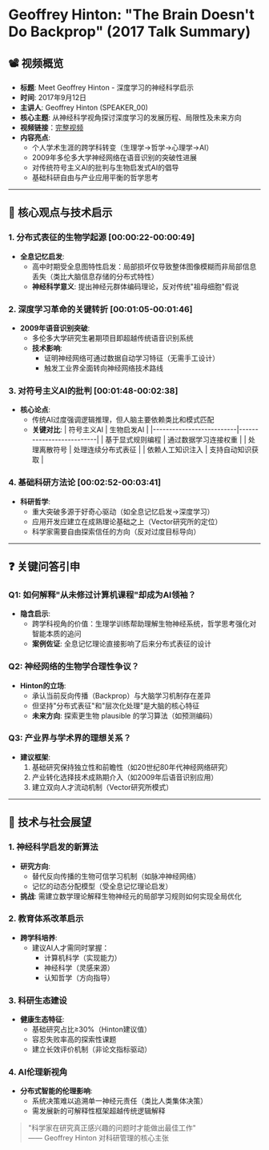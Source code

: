 # Geoffrey Hinton: "The Brain Doesn't Do Backprop" (2017 Talk Summary)

## 📽️ 视频概览
- **标题**: Meet Geoffrey Hinton - 深度学习的神经科学启示
- **时间**: 2017年9月12日
- **主讲人**: Geoffrey Hinton (SPEAKER_00)
- **核心主题**: 从神经科学视角探讨深度学习的发展历程、局限性及未来方向
- **视频链接**：[完整视频](https://www.youtube.com/watch?v=-eyhCTvrEtE)
- **内容亮点**: 
  - 个人学术生涯的跨学科转变（生理学→哲学→心理学→AI）
  - 2009年多伦多大学神经网络在语音识别的突破性进展
  - 对传统符号主义AI的批判与生物启发式AI的倡导
  - 基础科研自由与产业应用平衡的哲学思考

---

## 🎯 核心观点与技术启示

### 1. **分布式表征的生物学起源** [00:00:22-00:00:49]
- **全息记忆启发**:
  - 高中时期受全息图特性启发：局部损坏仅导致整体图像模糊而非局部信息丢失（类比大脑信息存储的分布式特性）
  - **神经科学意义**: 提出神经元群体编码理论，反对传统"祖母细胞"假说

### 2. **深度学习革命的关键转折** [00:01:05-00:01:46]
- **2009年语音识别突破**:
  - 多伦多大学研究生暑期项目即超越传统语音识别系统
  - **技术影响**: 
    - 证明神经网络可通过数据自动学习特征（无需手工设计）
    - 触发工业界全面转向神经网络技术路线

### 3. **对符号主义AI的批判** [00:01:48-00:02:38]
- **核心论点**:
  - 传统AI过度强调逻辑推理，但人脑主要依赖类比和模式匹配
  - **关键对比**:
    | 符号主义AI               | 生物启发AI                |
    |--------------------------|--------------------------|
    | 基于显式规则编程         | 通过数据学习连接权重     |
    | 处理离散符号             | 处理连续分布式表征       |
    | 依赖人工知识注入         | 支持自动知识获取         |

### 4. **基础科研方法论** [00:02:52-00:03:41]
- **科研哲学**:
  - 重大突破多源于好奇心驱动（如全息记忆启发→深度学习）
  - 应用开发应建立在成熟理论基础之上（Vector研究所的定位）
  - 科学家需要自由探索信任的方向（反对过度目标导向）

---

## ❓ 关键问答引申

### Q1: 如何解释"从未修过计算机课程"却成为AI领袖？
- **隐含启示**:
  - 跨学科视角的价值：生理学训练帮助理解生物神经系统，哲学思考强化对智能本质的追问
  - **案例佐证**: 全息记忆理论直接影响了后来分布式表征的设计

### Q2: 神经网络的生物学合理性争议？
- **Hinton的立场**:
  - 承认当前反向传播（Backprop）与大脑学习机制存在差异
  - 但坚持"分布式表征"和"层次化处理"是大脑的核心特征
  - **未来方向**: 探索更生物 plausible 的学习算法（如预测编码）

### Q3: 产业界与学术界的理想关系？
- **建议框架**:
  1. 基础研究保持独立性和前瞻性（如20世纪80年代神经网络研究）
  2. 产业转化选择技术成熟期介入（如2009年后语音识别应用）
  3. 建立双向人才流动机制（Vector研究所模式）

---

## 🔮 技术与社会展望

### 1. **神经科学启发的新算法**
- **研究方向**:
  - 替代反向传播的生物可信学习机制（如脉冲神经网络）
  - 记忆的动态分配模型（受全息记忆理论启发）
- **挑战**: 需建立数学理论解释生物神经元的局部学习规则如何实现全局优化

### 2. **教育体系改革启示**
- **跨学科培养**:
  - 建议AI人才需同时掌握：
    - 计算机科学（实现能力）
    - 神经科学（灵感来源）
    - 认知哲学（方向指导）

### 3. **科研生态建设**
- **健康生态特征**:
  - 基础研究占比≥30%（Hinton建议值）
  - 容忍失败率高的探索性课题
  - 建立长效评价机制（非论文指标驱动）

### 4. **AI伦理新视角**
- **分布式智能的伦理影响**:
  - 系统决策难以追溯单一神经元责任（类比人类集体决策）
  - 需发展新的可解释性框架超越传统逻辑解释

> "科学家在研究真正感兴趣的问题时才能做出最佳工作"  
> —— Geoffrey Hinton 对科研管理的核心主张

